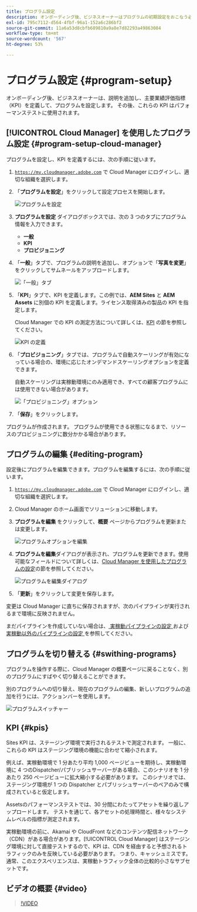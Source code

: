 ```yaml
---
title: プログラム設定
description: オンボーディング後、ビジネスオーナーはプログラムの初期設定をおこなう必要があります。
exl-id: 795c7112-d564-4fbf-96a1-152a6c286bf2
source-git-commit: 11a6a53d8cbfb689810a9a8e7d82293a49863084
workflow-type: tm+mt
source-wordcount: '567'
ht-degree: 53%

---
```



# プログラム設定 {#program-setup}

オンボーディング後、ビジネスオーナーは、説明を追加し、主要業績評価指標（KPI）を定義して、プログラムを設定します。 その後、これらの KPI はパフォーマンステストに使用されます。

## [!UICONTROL Cloud Manager] を使用したプログラム設定 {#program-setup-cloud-manager}

プログラムを設定し、KPI を定義するには、次の手順に従います。

1. [`https://my.cloudmanager.adobe.com`](https://my.cloudmanager.adobe.com) で Cloud Manager にログインし、適切な組織を選択します。

1. 「**プログラムを設定**」をクリックして設定プロセスを開始します。

   ![プログラムを設定](/help/assets/set-up-program/setup1.png)

1. **プログラムを設定** ダイアログボックスでは、次の 3 つのタブにプログラム情報を入力できます。

   * **一般**
   * **KPI**
   * **プロビジョニング**

1. 「**一般**」タブで、プログラムの説明を追加し、オプションで「**写真を変更**」をクリックしてサムネールをアップロードします。

   ![「一般」タブ](/help/assets/Setup_Program-General.png)

1. 「**KPI**」タブで、KPI を定義します。この例では、**AEM Sites** と **AEM Assets** に別個の KPI を定義します。ライセンス取得済みの製品の KPI を指定します。

   Cloud Manager での KPI の測定方法について詳しくは、[KPI](#kpis) の節を参照してください。

   ![KPI の定義](/help/assets/Setup_Program-KPIs.png)

1. 「**プロビジョニング**」タブでは、プログラムで自動スケーリングが有効になっている場合の、環境に応じたオンデマンドスケーリングオプションを定義できます。

   自動スケーリングは実稼動環境にのみ適用でき、すべての顧客プログラムには使用できない場合があります。

   ![「プロビジョニング」オプション](/help/assets/Setup_Program-Provisioning.png)

1. 「**保存**」をクリックします。

プログラムが作成されます。 プログラムが使用できる状態になるまで、リソースのプロビジョニングに数分かかる場合があります。

## プログラムの編集 {#editing-program}

設定後にプログラムを編集できます。プログラムを編集するには、次の手順に従います。

1. [`https://my.cloudmanager.adobe.com`](https://my.cloudmanager.adobe.com) で Cloud Manager にログインし、適切な組織を選択します。

1. Cloud Manager のホーム画面でソリューションに移動します。

1. **プログラムを編集** をクリックして、**概要** ページからプログラムを更新または変更します。

   ![プログラムオプションを編集](/help/assets/set-up-program/edit-program1.png)

1. **プログラムを編集**&#x200B;ダイアログが表示され、プログラムを更新できます。使用可能なフィールドについて詳しくは、[Cloud Manager を使用したプログラムの設定](#program-setup-cloud-manager)の節を参照してください。

   ![プログラムを編集ダイアログ](/help/assets/set-up-program/edit-program-general.png)

1. 「**更新**」をクリックして変更を保存します。

変更は Cloud Manager に直ちに保存されますが、次のパイプラインが実行されるまで環境に反映されません。

まだパイプラインを作成していない場合は、[ 実稼動パイプラインの設定 ](/help/using/production-pipelines.md) および [ 実稼動以外のパイプラインの設定 ](/help/using/non-production-pipelines.md) を参照してください。

## プログラムを切り替える {#swithing-programs}

プログラムを操作する際に、Cloud Manager の概要ページに戻ることなく、別のプログラムにすばやく切り替えることができます。

別のプログラムへの切り替え、現在のプログラムの編集、新しいプログラムの追加を行うには、アクションバーを使用します。

![プログラムスイッチャー](/help/assets/set-up-program/setup2.png)

## KPI {#kpis}

Sites KPI は、ステージング環境で実行されるテストで測定されます。 一般に、これらの KPI はステージング環境の機能に合わせて縮小されます。

例えば、実稼動環境で 1 分あたり平均 1,000 ページビューを期待し、実稼動環境に 4 つのDispatcher/パブリッシュサーバーがある場合、このシナリオを 1 分あたり 250 ページビューに拡大縮小する必要があります。 このシナリオでは、ステージング環境が 1 つの Dispatcher とパブリッシュサーバーのペアのみで構成されていると仮定します。

Assetsのパフォーマンステストでは、30 分間にわたってアセットを繰り返しアップロードします。 テストを通じて、各アセットの処理時間と、様々なシステムレベルの指標が測定されます。

実稼動環境の前に、Akamai や CloudFront などのコンテンツ配信ネットワーク（CDN）がある場合があります。[!UICONTROL Cloud Manager] はステージング環境に対して直接テストするので、KPI は、CDN を経由すると予想されるトラフィックのみを反映している必要があります。 つまり、キャッシュミスです。 通常、このエクスペリエンスは、実稼動トラフィック全体の比較的小さなサブセットです。

## ビデオの概要 {#video}

>[!VIDEO](https://video.tv.adobe.com/v/26313/)

